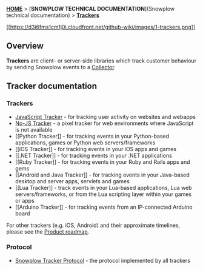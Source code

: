 [**HOME**](Home) > [**SNOWPLOW TECHNICAL DOCUMENTATION**](Snowplow technical documentation) > [**Trackers**](trackers)

[[https://d3i6fms1cm1j0i.cloudfront.net/github-wiki/images/1-trackers.png]] 

## Overview

**Trackers** are client- or server-side libraries which track customer behaviour by sending Snowplow events to a [Collector](collectors).

## Tracker documentation

### Trackers

* [JavaScript Tracker](Javascript-Tracker) - for tracking user activity on websites and webapps
* [No-JS Tracker](No-JS-Tracker) - a pixel tracker for web environments where JavaScript is not available
* [[Python Tracker]] - for tracking events in your Python-based applications, games or Python web servers/frameworks
* [[iOS Tracker]] - for tracking events in your iOS apps and games
* [[.NET Tracker]] - for tracking events in your .NET applications
* [[Ruby Tracker]] - for tracking events in your Ruby and Rails apps and gems
* [[Android and Java Tracker]] - for tracking events in your Java-based desktop and server apps, servlets and games
* [[Lua Tracker]] - track events in your Lua-based applications, Lua web servers/frameworks, or from the Lua scripting layer within your games or apps
* [[Arduino Tracker]] - for tracking events from an IP-connected Arduino board

For other trackers (e.g. iOS, Android) and their approximate timelines, please see the [Product roadmap](Product-roadmap).

### Protocol

* [Snowplow Tracker Protocol](snowplow-tracker-protocol) - the protocol implemented by all trackers
